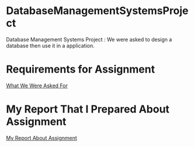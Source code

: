 # DatabaseManagementSystemsProject
Database Management Systems Project : We were asked to design a database then use it in a application. 

# Requirements for Assignment
[What We Were Asked For](Documents/Projev1.pdf)

# My Report That I Prepared About Assignment
[My Report About Assignment](Documents/Rapor\sGithub.pdf)
